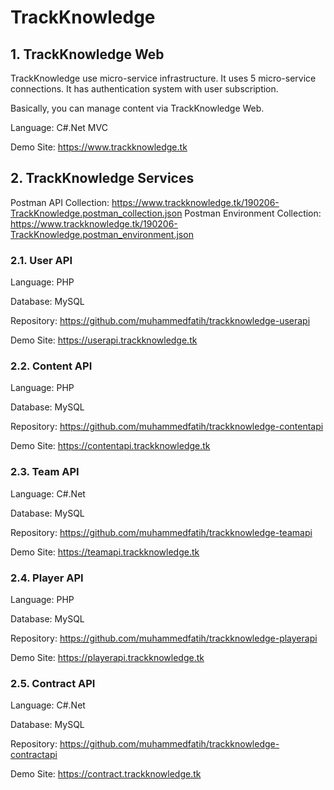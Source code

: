 # TrackKnowledge

## 1. TrackKnowledge Web

TrackKnowledge use micro-service infrastructure. It uses 5 micro-service connections. It has authentication system with user subscription.

Basically, you can manage content via TrackKnowledge Web.

Language: C#.Net MVC

Demo Site: https://www.trackknowledge.tk

## 2. TrackKnowledge Services

Postman API Collection: https://www.trackknowledge.tk/190206-TrackKnowledge.postman_collection.json
Postman Environment Collection: https://www.trackknowledge.tk/190206-TrackKnowledge.postman_environment.json

### 2.1. User API

Language: PHP

Database: MySQL

Repository: https://github.com/muhammedfatih/trackknowledge-userapi

Demo Site: https://userapi.trackknowledge.tk

### 2.2. Content API

Language: PHP

Database: MySQL

Repository: https://github.com/muhammedfatih/trackknowledge-contentapi

Demo Site: https://contentapi.trackknowledge.tk

### 2.3. Team API

Language: C#.Net

Database: MySQL

Repository: https://github.com/muhammedfatih/trackknowledge-teamapi

Demo Site: https://teamapi.trackknowledge.tk

### 2.4. Player API

Language: PHP

Database: MySQL

Repository: https://github.com/muhammedfatih/trackknowledge-playerapi

Demo Site: https://playerapi.trackknowledge.tk

### 2.5. Contract API

Language: C#.Net

Database: MySQL

Repository: https://github.com/muhammedfatih/trackknowledge-contractapi

Demo Site: https://contract.trackknowledge.tk

